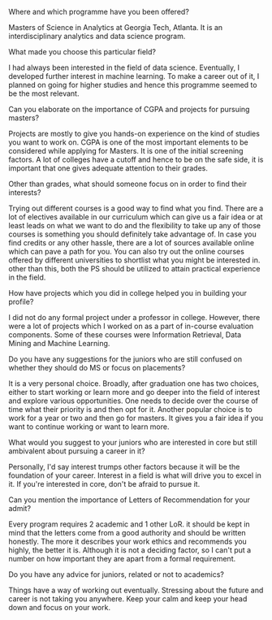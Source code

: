 
Where and which programme have you been offered?


Masters of Science in Analytics at Georgia Tech, Atlanta. It is an interdisciplinary analytics and data science program.


What made you choose this particular field?


I had always been interested in the field of data science. Eventually, I developed further interest in machine learning. To make a career out of it, I planned on going for higher studies and hence this programme seemed to be the most relevant. 


Can you elaborate on the importance of CGPA and projects for pursuing masters?


Projects are mostly to give you hands-on experience on the kind of studies you want to work on. CGPA is one of the most important elements to be considered while applying for Masters. It is one of the initial screening factors. A lot of colleges have a cutoff and hence to be on the safe side, it is important that one gives adequate attention to their grades.


Other than grades, what should someone focus on in order to find their interests?


Trying out different courses is a good way to find what you find. There are a lot of electives available in our curriculum which can give us a fair idea or at least leads on what we want to do and the flexibility to take up any of those courses is something you should definitely take advantage of. In case you find credits or any other hassle, there are a lot of sources available online which can pave a path for you. You can also try out the online courses offered by different universities to shortlist what you might be interested in. other than this, both the PS should be utilized to attain practical experience in the field.


How have projects which you did in college helped you in building your profile?


I did not do any formal project under a professor in college. However, there were a lot of projects which I worked on as a part of in-course evaluation components. Some of these courses were Information Retrieval, Data Mining and Machine Learning.


Do you have any suggestions for the juniors who are still confused on whether they should do MS or focus on placements?


It is a very personal choice. Broadly, after graduation one has two choices, either to start working or learn more and go deeper into the field of interest and explore various opportunities. One needs to decide over the course of time what their priority is and then opt for it. Another popular choice is to work for a year or two and then go for masters. It gives you a fair idea if you want to continue working or want to learn more.


What would you suggest to your juniors who are interested in core but still ambivalent about pursuing a career in it?


Personally, I'd say interest trumps other factors because it will be the foundation of your career. Interest in a field is what will drive you to excel in it. If you're interested in core, don't be afraid to pursue it.


Can you mention the importance of Letters of Recommendation for your admit?


Every program requires 2 academic and 1 other LoR. it should be kept in mind that the letters come from a good authority and should be written honestly. The more it describes your work ethics and recommends you highly, the better it is. Although it is not a deciding factor, so I can't put a number on how important they are apart from a formal requirement.


Do you have any advice for juniors, related or not to academics?


Things have a way of working out eventually. Stressing about the future and career is not taking you anywhere. Keep your calm and keep your head down and focus on your work.

